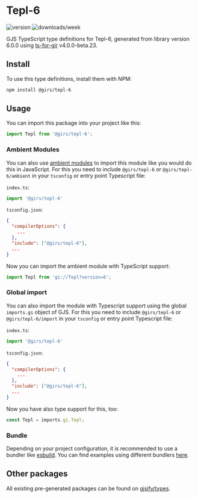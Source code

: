 
# Tepl-6

![version](https://img.shields.io/npm/v/@girs/tepl-6)
![downloads/week](https://img.shields.io/npm/dw/@girs/tepl-6)


GJS TypeScript type definitions for Tepl-6, generated from library version 6.0.0 using [ts-for-gir](https://github.com/gjsify/ts-for-gir) v4.0.0-beta.23.


## Install

To use this type definitions, install them with NPM:
```bash
npm install @girs/tepl-6
```

## Usage

You can import this package into your project like this:
```ts
import Tepl from '@girs/tepl-6';
```

### Ambient Modules

You can also use [ambient modules](https://github.com/gjsify/ts-for-gir/tree/main/packages/cli#ambient-modules) to import this module like you would do this in JavaScript.
For this you need to include `@girs/tepl-6` or `@girs/tepl-6/ambient` in your `tsconfig` or entry point Typescript file:

`index.ts`:
```ts
import '@girs/tepl-6'
```

`tsconfig.json`:
```json
{
  "compilerOptions": {
    ...
  },
  "include": ["@girs/tepl-6"],
  ...
}
```

Now you can import the ambient module with TypeScript support: 

```ts
import Tepl from 'gi://Tepl?version=6';
```

### Global import

You can also import the module with Typescript support using the global `imports.gi` object of GJS.
For this you need to include `@girs/tepl-6` or `@girs/tepl-6/import` in your `tsconfig` or entry point Typescript file:

`index.ts`:
```ts
import '@girs/tepl-6'
```

`tsconfig.json`:
```json
{
  "compilerOptions": {
    ...
  },
  "include": ["@girs/tepl-6"],
  ...
}
```

Now you have also type support for this, too:

```ts
const Tepl = imports.gi.Tepl;
```

### Bundle

Depending on your project configuration, it is recommended to use a bundler like [esbuild](https://esbuild.github.io/). You can find examples using different bundlers [here](https://github.com/gjsify/ts-for-gir/tree/main/examples).

## Other packages

All existing pre-generated packages can be found on [gjsify/types](https://github.com/gjsify/types).

